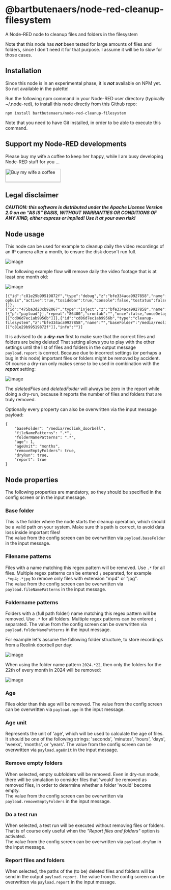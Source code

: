 # @bartbutenaers/node-red-cleanup-filesystem
A Node-RED node to cleanup files and folders in the filesystem

Note that this node has ***not*** been tested for large amounts of files and folders, since I don't need it for that purpose.  I assume it will be to slow for those cases.

## Installation

Since this node is in an experimental phase, it is ***not*** available on NPM yet.  So not available in the palette!

Run the following npm command in your Node-RED user directory (typically ~/.node-red), to install this node directly from this Github repo:
```
npm install bartbutenaers/node-red-cleanup-filesystem
```
Note that you need to have Git installed, in order to be able to execute this command.

## Support my Node-RED developments

Please buy my wife a coffee to keep her happy, while I am busy developing Node-RED stuff for you ...

<a href="https://www.buymeacoffee.com/bartbutenaers" target="_blank"><img src="https://www.buymeacoffee.com/assets/img/custom_images/orange_img.png" alt="Buy my wife a coffee" style="height: 41px !important;width: 174px !important;box-shadow: 0px 3px 2px 0px rgba(190, 190, 190, 0.5) !important;-webkit-box-shadow: 0px 3px 2px 0px rgba(190, 190, 190, 0.5) !important;" ></a>

## Legal disclaimer

***CAUTION: this software is distributed under the Apache License Version 2.0 on an “AS IS” BASIS, WITHOUT WARRANTIES OR CONDITIONS OF ANY KIND, either express or implied!  Use it at your own risk!***

## Node usage

This node can be used for example to cleanup daily the video recordings of an IP camera after a month, to ensure the disk doesn't run full.  

![image](https://github.com/bartbutenaers/node-red-cleanup-filesystem/assets/14224149/b179c80e-650d-4674-b84a-8e5a9f7c9288)

The following example flow will remove daily the video footage that is at least one month old:

![image](https://github.com/bartbutenaers/node-red-cleanup-filesystem/assets/14224149/681b5dfc-e1f9-44d3-8ee6-62d02456e9f9)
```
[{"id":"c81e29b99519872f","type":"debug","z":"bfe334aca9927858","name":"Rapport opkuis","active":true,"tosidebar":true,"console":false,"tostatus":false,"complete":"payload","targetType":"msg","statusVal":"","statusType":"auto","x":1440,"y":520,"wires":[]},{"id":"475ba3d23cb92067","type":"inject","z":"bfe334aca9927858","name":"Daily","props":[{"p":"payload"}],"repeat":"86400","crontab":"","once":false,"onceDelay":0.1,"topic":"","payload":"","payloadType":"date","x":1050,"y":520,"wires":[["cd06d7ec1ab9956b"]]},{"id":"cd06d7ec1ab9956b","type":"cleanup-filesystem","z":"bfe334aca9927858","name":"","baseFolder":"/media/reolink_deurbel","fileNamePattern":".*","folderNamePattern":".*","age":"36","ageUnit":"hours","removeEmptyFolders":true,"dryRun":false,"report":true,"x":1230,"y":520,"wires":[["c81e29b99519872f"]],"info":""}]
```
It is advised to do a ***dry-run*** first to make sure that the correct files and folders are being deleted!  That setting allows you to play with the other settings until the list of files and folders in the output message `payload.report` is correct. Because due to incorrect settings (or perhaps a bug in this node) important files or folders might be removed by accident.  Of course a dry-run only makes sense to be used in combination with the ***report*** setting:

![image](https://github.com/bartbutenaers/node-red-cleanup-filesystem/assets/14224149/7263cd81-8458-47ed-963c-a047ffbfa7ba)

The *deletedFiles* and *deletedFolder* will always be zero in the report while doing a dry-run, because it reports the number of files and folders that are truly removed.

Optionally every property can also be overwritten via the input message payload:
```
{
    "baseFolder": "/media/reolink_doorbell",
    "fileNamePatterns": ".*",
    "folderNamePatterns": ".*",
    "age": 1,
    "ageUnit": "months",
    "removeEmptyFolders": true,
    "dryRun": true,
    "report": true
}
```

## Node properties

The following properties are mandatory, so they should be specified in the config screen or in the input message.

### Base folder

This is the folder where the node starts the cleanup operation, which should be a valid path on your system.  Make sure this path is correct, to avoid data loss inside important files!  
The value from the config screen can be overwritten via `payload.baseFolder` in the input message.

### Filename patterns

Files with a name matching this regex pattern will be removed.  Use `.*` for all files.  Multiple regex patterns can be entered `;` separated, for example `.*mp4;.*jpg` to remove only files with extension "mp4" or "jpg".  
The value from the config screen can be overwritten via `payload.fileNamePatterns` in the input message.

### Foldername patterns

Folders with a (full path folder) name matching this regex pattern will be removed.  Use `.*` for all folders.  Multiple regex patterns can be entered `;` separated.
The value from the config screen can be overwritten via `payload.folderNamePatterns` in the input message.

For example let's assume the following folder structure, to store recordings from a Reolink doorbell per day:

![image](https://github.com/bartbutenaers/node-red-cleanup-filesystem/assets/14224149/7eecc6cb-2777-42ef-811e-9742db72ce61)

When using the folder name pattern `2024.*22`, then only the folders for the 22th of every month in 2024 will be removed:

![image](https://github.com/bartbutenaers/node-red-cleanup-filesystem/assets/14224149/15932290-da06-4a1a-9cec-434df5e3450f)

### Age

Files older than this age will be removed.
The value from the config screen can be overwritten via `payload.age` in the input message.

### Age unit

Represents the unit of 'age', which will be used to calculate the age of files.  It should be one of the following strings: 'seconds', 'minutes', 'hours', 'days', 'weeks', 'months', or 'years'.  The value from the config screen can be overwritten via `payload.ageUnit` in the input message.

### Remove empty folders

When selected, empty subfolders will be removed.  Even in dry-run mode, there will be simulation to consider files that 'would' be removed as removed files, in order to determine whether a folder 'would' become empty.  
The value from the config screen can be overwritten via `payload.removeEmptyFolders` in the input message.

### Do a test run

When selected, a test run will be executed without removing files or folders.  That is of course only useful when the *"Report files and folders"* option is activated.  
The value from the config screen can be overwritten via `payload.dryRun` in the input message.

### Report files and folders

 When selected, the paths of the (to be) deleted files and folders will be send in the output `payload.report`.
 The value from the config screen can be overwritten via `payload.report` in the input message.
